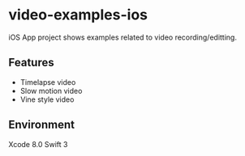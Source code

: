 # video-examples-ios

iOS App project shows examples related to video recording/editting.

## Features

- Timelapse video
- Slow motion video
- Vine style video

## Environment

Xcode 8.0
Swift 3

